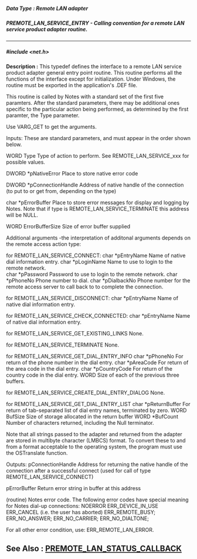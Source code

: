 ##### Data Type : Remote LAN adapter
##### PREMOTE_LAN_SERVICE_ENTRY - Calling convention for a remote LAN service product adapter routine.
---
##### #include <net.h>
**Description :**
This typedef defines the interface to a remote LAN service product adapter 
general entry point routine.  This routine performs all the functions of the 
interface except for initialization.  Under Windows, the routine must be 
exported in the application's .DEF file.

This routine is called by Notes with a standard set of the first five 
paramters.  After the standard parameters, there may be additional ones 
specific to the particular action being performed, as determined by the first 
paramter, the Type parameter.

Use VARG_GET to get the arguments.

Inputs:
These are standard parameters, and must appear in the order shown below.

WORD Type Type of action to perform.  See REMOTE_LAN_SERVICE_xxx for possible 
values.

DWORD *pNativeError Place to store native error code

DWORD *pConnectionHandle 
	Address of native handle of the connection (to put to or get from, 
depending on the type)

char *pErrorBuffer Place to store error messages for display and logging by 
Notes.  Note that if type is REMOTE_LAN_SERVICE_TERMINATE this address will be 
NULL.

WORD ErrorBufferSize Size of error buffer supplied


Additional arguments -the interpretation of additonal arguments depends on the 
remote access action type:

for REMOTE_LAN_SERVICE_CONNECT:
	char *pEntryName Name of native dial information entry. 
	char *pLoginName Name to use to login to the remote network.  
	char *pPassword Password to use to login to the remote network. 
	char *pPhoneNo Phone number to dial. 
	char *pDialbackNo Phone number for the remote access server to call 
back to to complete the connection.  

for REMOTE_LAN_SERVICE_DISCONNECT:
	char *pEntryName Name of native dial information entry. 

for REMOTE_LAN_SERVICE_CHECK_CONNECTED:
	char *pEntryName Name of native dial information entry. 

for REMOTE_LAN_SERVICE_GET_EXISTING_LINKS
	None.

for REMOTE_LAN_SERVICE_TERMINATE 
	None.

for REMOTE_LAN_SERVICE_GET_DIAL_ENTRY_INFO 
	char *pPhoneNo For return of the  phone number in the dial entry.
	char *pAreaCode For return of the  area code in the dial entry.
	char *pCountryCode For return of the country code in the dial entry.
	WORD Size of each of the previous three buffers.

for REMOTE_LAN_SERVICE_CREATE_DIAL_ENTRY_DIALOG 
	None.

for REMOTE_LAN_SERVICE_GET_DIAL_ENTRY_LIST
	char *pReturnBuffer For return of tab-separated list of dial entry 
names, terminated by zero.
	WORD BufSize Size of storage allocated in the return buffer
	WORD *BufCount Number of characters returned, including the Null 
terminator.

Note that all strings passed to the adapter and returned from the adapter are 
stored in multibyte character (LMBCS) format. To convert these to and from a 
format acceptable to the operating system, the program must use the OSTranslate 
function.

Outputs:
pConnectionHandle Address for returning the native handle of the connection 
after a successful connect (used for call of type REMOTE_LAN_SERVICE_CONNECT)

pErrorBuffer Return error string in buffer at this address

(routine) Notes error code. The following error codes have special meaning for 
Notes dial-up connections:
NOERROR
ERR_DEVICE_IN_USE
ERR_CANCEL   (i.e. the user has aborted)
ERR_REMOTE_BUSY;
ERR_NO_ANSWER;
ERR_NO_CARRIER;
ERR_NO_DIALTONE;

For all other error condition, use:
ERR_REMOTE_LAN_ERROR.
 
**See Also :**
[PREMOTE_LAN_STATUS_CALLBACK](D:/md_files/PREMOTE_LAN_STATUS_CALLBACK.md)
---
